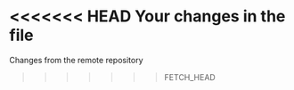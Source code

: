 <<<<<<< HEAD
Your changes in the file
=======
Changes from the remote repository
>>>>>>> FETCH_HEAD
